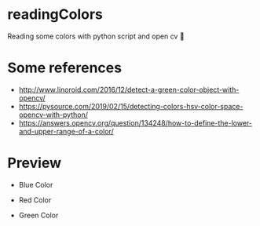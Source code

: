 # readingColors
Reading some colors with python script and open cv 🎨

# Some references
- http://www.linoroid.com/2016/12/detect-a-green-color-object-with-opencv/
- https://pysource.com/2019/02/15/detecting-colors-hsv-color-space-opencv-with-python/
- https://answers.opencv.org/question/134248/how-to-define-the-lower-and-upper-range-of-a-color/

# Preview

- Blue Color

- Red Color
- Green Color
